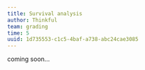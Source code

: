 ```yaml
---
title: Survival analysis
author: Thinkful
team: grading
time: 5
uuid: 1d735553-c1c5-4baf-a738-abc24cae3085
---
```


coming soon...
